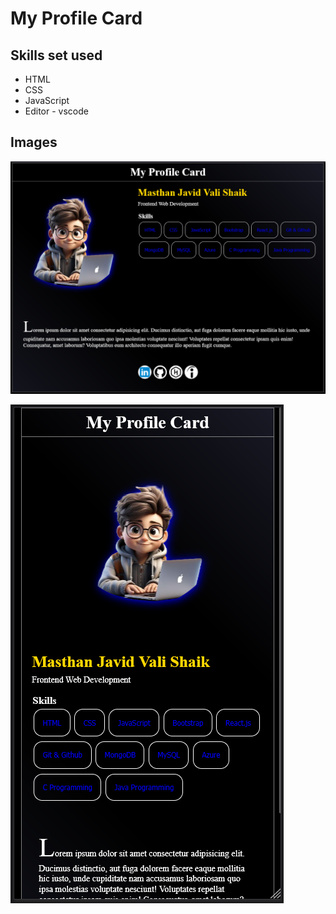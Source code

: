 # My Profile Card
## Skills set used
- HTML
- CSS
- JavaScript
- Editor - vscode

## Images
![alt text](img/image1.png)

![alt text](img/image2.png)